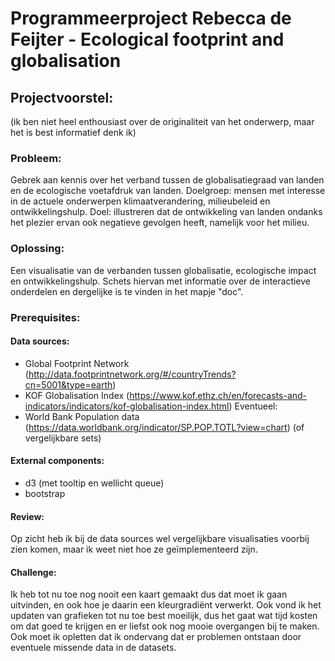 # Programmeerproject Rebecca de Feijter - Ecological footprint and globalisation

## Projectvoorstel:
(ik ben niet heel enthousiast over de originaliteit van het onderwerp, maar het is best informatief denk ik)
### Probleem:
Gebrek aan kennis over het verband tussen de globalisatiegraad van landen en de ecologische voetafdruk van landen.
Doelgroep: mensen met interesse in de actuele onderwerpen klimaatverandering, milieubeleid en ontwikkelingshulp.
Doel: illustreren dat de ontwikkeling van landen ondanks het plezier ervan ook negatieve gevolgen heeft, namelijk voor het milieu.

### Oplossing:
Een visualisatie van de verbanden tussen globalisatie, ecologische impact en ontwikkelingshulp.
Schets hiervan met informatie over de interactieve onderdelen en dergelijke is te vinden in het mapje "doc".

### Prerequisites:
#### Data sources:
- Global Footprint Network (http://data.footprintnetwork.org/#/countryTrends?cn=5001&type=earth)
- KOF Globalisation Index (https://www.kof.ethz.ch/en/forecasts-and-indicators/indicators/kof-globalisation-index.html)
Eventueel:
- World Bank Population data (https://data.worldbank.org/indicator/SP.POP.TOTL?view=chart) (of vergelijkbare sets)

#### External components:
- d3 (met tooltip en wellicht queue)
- bootstrap

#### Review:
Op zicht heb ik bij de data sources wel vergelijkbare visualisaties voorbij zien komen, maar ik weet niet hoe ze geïmplementeerd zijn.

#### Challenge:
Ik heb tot nu toe nog nooit een kaart gemaakt dus dat moet ik gaan uitvinden, en ook hoe je daarin een kleurgradiënt verwerkt. Ook vond ik het updaten van grafieken tot nu toe best moeilijk, dus het gaat wat tijd kosten om dat goed te krijgen en er liefst ook nog mooie overgangen bij te maken. Ook moet ik opletten dat ik ondervang dat er problemen ontstaan door eventuele missende data in de datasets.
